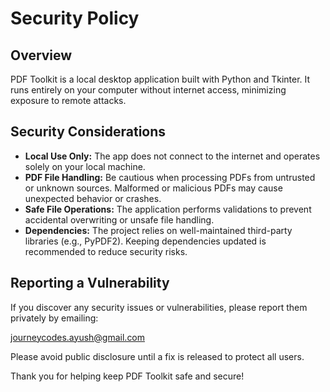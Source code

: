 # Security Policy

## Overview

PDF Toolkit is a local desktop application built with Python and Tkinter. It runs entirely on your computer without internet access, minimizing exposure to remote attacks.

## Security Considerations

- **Local Use Only:** The app does not connect to the internet and operates solely on your local machine.
- **PDF File Handling:** Be cautious when processing PDFs from untrusted or unknown sources. Malformed or malicious PDFs may cause unexpected behavior or crashes.
- **Safe File Operations:** The application performs validations to prevent accidental overwriting or unsafe file handling.
- **Dependencies:** The project relies on well-maintained third-party libraries (e.g., PyPDF2). Keeping dependencies updated is recommended to reduce security risks.

## Reporting a Vulnerability

If you discover any security issues or vulnerabilities, please report them privately by emailing:

[journeycodes.ayush@gmail.com](mailto:journeycodes.ayush@gmail.com)

Please avoid public disclosure until a fix is released to protect all users.

Thank you for helping keep PDF Toolkit safe and secure!
